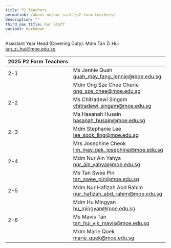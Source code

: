 ```yaml
---
title: P2 Teachers
permalink: /about-us/our-staff/p2-form-teachers/
description: ""
third_nav_title: Our Staff
variant: markdown
---
```

Assistant Year Head (Covering Duty): Mdm Tan Zi Hui
<br>
<a href="mailto:tan_zi_hui@moe.edu.sg">tan_zi_hui@moe.edu.sg</a>
<br>

| 2025 P2 Form Teachers | |  
| -------- | -------- |
| 2-1     | Ms Jennie Quah  <br><a href="mailto:quah_may_fang_jennie@moe.edu.sg">quah_may_fang_jennie@moe.edu.sg</a>     | |     
|      | Mdm Ong Sze Chee Cherie    <br><a href="mailto:ong_sze_chee@moe.edu.sg">ong_sze_chee@moe.edu.sg</a>     |     |
| 2-2    | Ms Chitradewi Singam  <br><a href="mailto:chitradewi_singam@moe.edu.sg">chitradewi_singam@moe.edu.sg</a>    |  |
|    | Ms Hasanah Husain    <br><a href="mailto:hasanah_husain@moe.edu.sg">hasanah_husain@moe.edu.sg</a>     |    |
| 2-3     | Mdm Stephanie Lee    <br> <a href="mailto:lee_sook_ling@moe.edu.sg">lee_sook_ling@moe.edu.sg</a>  |   |
|      | Mrs Josephine Cheok    <br><a href="mailto:lim_may_gek_josephine@moe.edu.sg">lim_may_gek_josephine@moe.edu.sg</a>   | |     
|2-4     | Mdm Nur Ain Yahya   <br> <a href="mailto:nur_ain_yahya@moe.edu.sg">nur_ain_yahya@moe.edu.sg</a>  |      |
|     | Ms Tan Swee Pin  <br> <a href="mailto:tan_swee_pin@moe.edu.sg">tan_swee_pin@moe.edu.sg</a>  |      |
| 2-5    | Mdm Nur Hafizah Abd Rahim <br> <a href="mailto:nur_hafizah_abd_rahim@moe.edu.sg">nur_hafizah_abd_rahim@moe.edu.sg</a> |      |
|     | Mdm Hu Mingyan <br> <a href="mailto:hu_mingyan@moe.edu.sg">hu_mingyan@moe.edu.sg</a>  |      |
|  2-6   | Ms Mavis Tan <br><a href="mailto:tan_hui_yik_mavis@moe.edu.sg">tan_hui_yik_mavis@moe.edu.sg</a> |      |
|    | Mdm Marie Quek  <br><a href="mailto:marie_quek@moe.edu.sg">marie_quek@moe.edu.sg</a>  |      |
